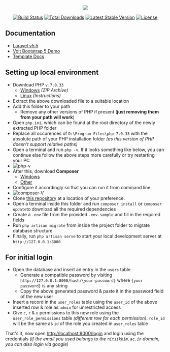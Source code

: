 <p align="center"><img src="https://laravel.com/assets/img/components/logo-laravel.svg"></p>

<p align="center">
<a href="https://travis-ci.org/laravel/framework"><img src="https://travis-ci.org/laravel/framework.svg" alt="Build Status"></a>
<a href="https://packagist.org/packages/laravel/framework"><img src="https://poser.pugx.org/laravel/framework/d/total.svg" alt="Total Downloads"></a>
<a href="https://packagist.org/packages/laravel/framework"><img src="https://poser.pugx.org/laravel/framework/v/stable.svg" alt="Latest Stable Version"></a>
<a href="https://packagist.org/packages/laravel/framework"><img src="https://poser.pugx.org/laravel/framework/license.svg" alt="License"></a>
</p>

## Documentation

- [Laravel v5.5](https://laravel.com/docs/5.5)
- [Volt Bootstrap 5 Demo](https://demo.themesberg.com/volt/pages/dashboard/dashboard.html)
- [Template Docs](https://themesberg.com/docs/volt-bootstrap-5-dashboard/getting-started/quick-start/)

## Setting up local environment

- Download PHP `v.7.0.33`
  - [Windows](https://drive.google.com/file/d/1lJrBvpO-SGr1FLaiV9sFtrK3dhgpj2hr/view?usp=sharing) _(ZIP Archive)_
  - [Linux](https://www.linuxfork.com/how-to-install-php-7-0-33-on-ubuntu-18-04-20-04-lts/) _(Instructions)_
- Extract the above downloaded file to a suitable location
- Add this folder to your path
  - Remove any other versions of PHP if present (**just removing them from your path will work**)
- Open `php.ini`, which can be found at the root directory of the newly extracted PHP folder
- Replace all occurences of `D:\Program Files\php-7.0.33` with the absolute path of your PHP installation folder _(as this version of PHP doesn't support relative paths)_
- Open a terminal and run `php -v`. If it looks something like below, you can continue else follow the above steps more carefully or try restarting your PC
- ![php-v](https://user-images.githubusercontent.com/43738236/128649946-22e2197a-0d82-4100-ab5d-ae1d4086858c.png)
- After this, download **Composer**
  - [Windows](https://getcomposer.org/Composer-Setup.exe)
  - [Other](https://getcomposer.org/download/)
- Configure it accordingly so that you can run it from command line
- ![composer-V](https://user-images.githubusercontent.com/43738236/128650164-f0b1e119-d639-45c0-8a61-484f0e1270d6.png)
- Clone [this repository](https://github.com/wdc-nitsikkim/admin-laravel.git) at a location of your preference.
- Open a terminal inside this folder and run `composer install` or `composer update`to download all the required dependencies
- Create a `.env` file from the provided `.env.sample` and fill in the required fields
- Run `php artisan migrate` from inside the project folder to migrate database structure
- Finally, run `php artisan serve` to start your local development server at `http://127.0.0.1:8000`

## For initial login

- Open the database and insert an entry in the `users` table
  - Generate a compatible password by visiting `http://127.0.0.1:8000/hash/{your-password}` where `{your password}` is any string
  - Copy the above generated password & paste it in the password field of the new user
- Insert a record in the `user_roles` table using the `user_id` of the above inserted row & role as `admin` for unrestricted access
- Give `c`, `r` & `u` permissions to this new role using the `user_role_permissions` table _(different row for each permission)_.
  `role_id` will be the same as `id` of the role you created in `user_roles` table

That's it, now open [http://localhost:8000/login](http://localhost:8000/login) and login using the credentials _(if the email you used belongs to the `nitsikkim.ac.in` domain, you can also login via google)_
